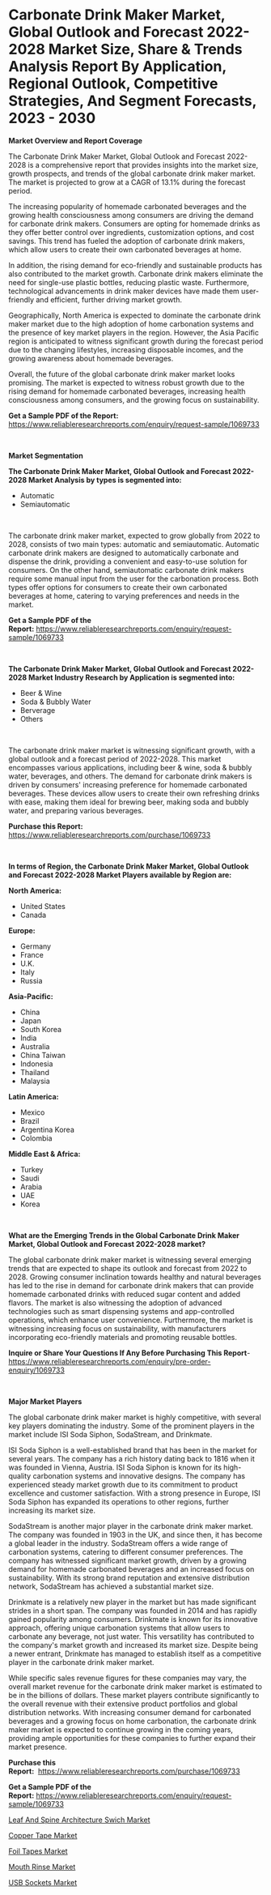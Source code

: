<p><h1>Carbonate Drink Maker Market, Global Outlook and Forecast 2022-2028 Market Size, Share & Trends Analysis Report By Application, Regional Outlook, Competitive Strategies, And Segment Forecasts, 2023 - 2030</h1></p><p><strong>Market Overview and Report Coverage</strong></p>
<p><p>The Carbonate Drink Maker Market, Global Outlook and Forecast 2022-2028 is a comprehensive report that provides insights into the market size, growth prospects, and trends of the global carbonate drink maker market. The market is projected to grow at a CAGR of 13.1% during the forecast period.</p><p>The increasing popularity of homemade carbonated beverages and the growing health consciousness among consumers are driving the demand for carbonate drink makers. Consumers are opting for homemade drinks as they offer better control over ingredients, customization options, and cost savings. This trend has fueled the adoption of carbonate drink makers, which allow users to create their own carbonated beverages at home.</p><p>In addition, the rising demand for eco-friendly and sustainable products has also contributed to the market growth. Carbonate drink makers eliminate the need for single-use plastic bottles, reducing plastic waste. Furthermore, technological advancements in drink maker devices have made them user-friendly and efficient, further driving market growth.</p><p>Geographically, North America is expected to dominate the carbonate drink maker market due to the high adoption of home carbonation systems and the presence of key market players in the region. However, the Asia Pacific region is anticipated to witness significant growth during the forecast period due to the changing lifestyles, increasing disposable incomes, and the growing awareness about homemade beverages.</p><p>Overall, the future of the global carbonate drink maker market looks promising. The market is expected to witness robust growth due to the rising demand for homemade carbonated beverages, increasing health consciousness among consumers, and the growing focus on sustainability.</p></p>
<p><strong>Get a Sample PDF of the Report:</strong> <a href="https://www.reliableresearchreports.com/enquiry/request-sample/1069733">https://www.reliableresearchreports.com/enquiry/request-sample/1069733</a></p>
<p>&nbsp;</p>
<p><strong>Market Segmentation</strong></p>
<p><strong>The Carbonate Drink Maker Market, Global Outlook and Forecast 2022-2028 Market Analysis by types is segmented into:</strong></p>
<p><ul><li>Automatic</li><li>Semiautomatic</li></ul></p>
<p>&nbsp;</p>
<p><p>The carbonate drink maker market, expected to grow globally from 2022 to 2028, consists of two main types: automatic and semiautomatic. Automatic carbonate drink makers are designed to automatically carbonate and dispense the drink, providing a convenient and easy-to-use solution for consumers. On the other hand, semiautomatic carbonate drink makers require some manual input from the user for the carbonation process. Both types offer options for consumers to create their own carbonated beverages at home, catering to varying preferences and needs in the market.</p></p>
<p><strong>Get a Sample PDF of the Report:</strong>&nbsp;<a href="https://www.reliableresearchreports.com/enquiry/request-sample/1069733">https://www.reliableresearchreports.com/enquiry/request-sample/1069733</a></p>
<p>&nbsp;</p>
<p><strong>The Carbonate Drink Maker Market, Global Outlook and Forecast 2022-2028 Market Industry Research by Application is segmented into:</strong></p>
<p><ul><li>Beer & Wine</li><li>Soda & Bubbly Water</li><li>Berverage</li><li>Others</li></ul></p>
<p>&nbsp;</p>
<p><p>The carbonate drink maker market is witnessing significant growth, with a global outlook and a forecast period of 2022-2028. This market encompasses various applications, including beer & wine, soda & bubbly water, beverages, and others. The demand for carbonate drink makers is driven by consumers' increasing preference for homemade carbonated beverages. These devices allow users to create their own refreshing drinks with ease, making them ideal for brewing beer, making soda and bubbly water, and preparing various beverages.</p></p>
<p><strong>Purchase this Report:</strong>&nbsp; <a href="https://www.reliableresearchreports.com/purchase/1069733">https://www.reliableresearchreports.com/purchase/1069733</a></p>
<p>&nbsp;</p>
<p><strong>In terms of Region, the Carbonate Drink Maker Market, Global Outlook and Forecast 2022-2028 Market Players available by Region are:</strong></p>
<p>
    <p> <strong> North America: </strong>
        <ul>
            <li>United States</li>
            <li>Canada</li>
        </ul>
        </p> 
    <p> <strong> Europe: </strong>
        <ul>
            <li>Germany</li>
            <li>France</li>
            <li>U.K.</li>
            <li>Italy</li>
            <li>Russia</li>
        </ul>
        </p> 
    <p> <strong> Asia-Pacific: </strong>
        <ul>
            <li>China</li>
            <li>Japan</li>
            <li>South Korea</li>
            <li>India</li>
            <li>Australia</li>
            <li>China Taiwan</li>
            <li>Indonesia</li>
            <li>Thailand</li>
            <li>Malaysia</li>
        </ul>
        </p> 
    <p> <strong> Latin America: </strong>
        <ul>
            <li>Mexico</li>
            <li>Brazil</li>
            <li>Argentina Korea</li>
            <li>Colombia</li>
        </ul>
        </p> 
    <p> <strong> Middle East & Africa: </strong>
        <ul>
            <li>Turkey</li>
            <li>Saudi</li>
            <li>Arabia</li>
            <li>UAE</li>
            <li>Korea</li>
        </ul>
    </p>
    </p>
<p>&nbsp;</p>
<p><strong>What are the Emerging Trends in the Global Carbonate Drink Maker Market, Global Outlook and Forecast 2022-2028 market?</strong></p>
<p><p>The global carbonate drink maker market is witnessing several emerging trends that are expected to shape its outlook and forecast from 2022 to 2028. Growing consumer inclination towards healthy and natural beverages has led to the rise in demand for carbonate drink makers that can provide homemade carbonated drinks with reduced sugar content and added flavors. The market is also witnessing the adoption of advanced technologies such as smart dispensing systems and app-controlled operations, which enhance user convenience. Furthermore, the market is witnessing increasing focus on sustainability, with manufacturers incorporating eco-friendly materials and promoting reusable bottles.</p></p>
<p><strong>Inquire or Share Your Questions If Any Before Purchasing This Report</strong>- <a href="https://www.reliableresearchreports.com/enquiry/pre-order-enquiry/1069733">https://www.reliableresearchreports.com/enquiry/pre-order-enquiry/1069733</a></p>
<p>&nbsp;</p>
<p><strong>Major Market Players</strong></p>
<p><p>The global carbonate drink maker market is highly competitive, with several key players dominating the industry. Some of the prominent players in the market include ISI Soda Siphon, SodaStream, and Drinkmate.</p><p>ISI Soda Siphon is a well-established brand that has been in the market for several years. The company has a rich history dating back to 1816 when it was founded in Vienna, Austria. ISI Soda Siphon is known for its high-quality carbonation systems and innovative designs. The company has experienced steady market growth due to its commitment to product excellence and customer satisfaction. With a strong presence in Europe, ISI Soda Siphon has expanded its operations to other regions, further increasing its market size.</p><p>SodaStream is another major player in the carbonate drink maker market. The company was founded in 1903 in the UK, and since then, it has become a global leader in the industry. SodaStream offers a wide range of carbonation systems, catering to different consumer preferences. The company has witnessed significant market growth, driven by a growing demand for homemade carbonated beverages and an increased focus on sustainability. With its strong brand reputation and extensive distribution network, SodaStream has achieved a substantial market size.</p><p>Drinkmate is a relatively new player in the market but has made significant strides in a short span. The company was founded in 2014 and has rapidly gained popularity among consumers. Drinkmate is known for its innovative approach, offering unique carbonation systems that allow users to carbonate any beverage, not just water. This versatility has contributed to the company's market growth and increased its market size. Despite being a newer entrant, Drinkmate has managed to establish itself as a competitive player in the carbonate drink maker market.</p><p>While specific sales revenue figures for these companies may vary, the overall market revenue for the carbonate drink maker market is estimated to be in the billions of dollars. These market players contribute significantly to the overall revenue with their extensive product portfolios and global distribution networks. With increasing consumer demand for carbonated beverages and a growing focus on home carbonation, the carbonate drink maker market is expected to continue growing in the coming years, providing ample opportunities for these companies to further expand their market presence.</p></p>
<p><strong>Purchase this Report:</strong>&nbsp;&nbsp;<a href="https://www.reliableresearchreports.com/purchase/1069733">https://www.reliableresearchreports.com/purchase/1069733</a></p>
<p></p>
<p><strong>Get a Sample PDF of the Report:</strong>&nbsp;<a href="https://www.reliableresearchreports.com/enquiry/request-sample/1069733">https://www.reliableresearchreports.com/enquiry/request-sample/1069733</a></p>
<p><p><a href="https://www.reportprime.com/leaf-and-spine-architecture-swich-r4302">Leaf And Spine Architecture Swich Market</a></p><p><a href="https://medium.com/@rahulv.reportprime/copper-tape-market-size-growth-forecast-2023-2030-bb3bc89b7a1b">Copper Tape Market</a></p><p><a href="https://medium.com/@snehareportprime/foil-tapes-market-size-growth-forecast-2023-2030-7333edf47b04">Foil Tapes Market</a></p><p><a href="https://www.linkedin.com/pulse/mouth-rinse-market-size-share-global-analysis-report-w9iae/">Mouth Rinse Market</a></p><p><a href="https://www.reportprime.com/usb-sockets-r4301">USB Sockets Market</a></p></p>